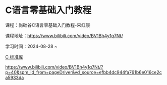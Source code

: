 # C语言零基础入门教程

课程：尚硅谷C语言零基础入门教程-宋红康

课程地址：https://www.bilibili.com/video/BV1Bh4y1q7Nt/

学习时间：2024-08-28 ~ 



[C 标准库](../c-standard-library/index.md)

https://www.bilibili.com/video/BV1Bh4y1q7Nt/?p=40&spm_id_from=pageDriver&vd_source=efbb4dc944fa761b6e016ce2ca5933da